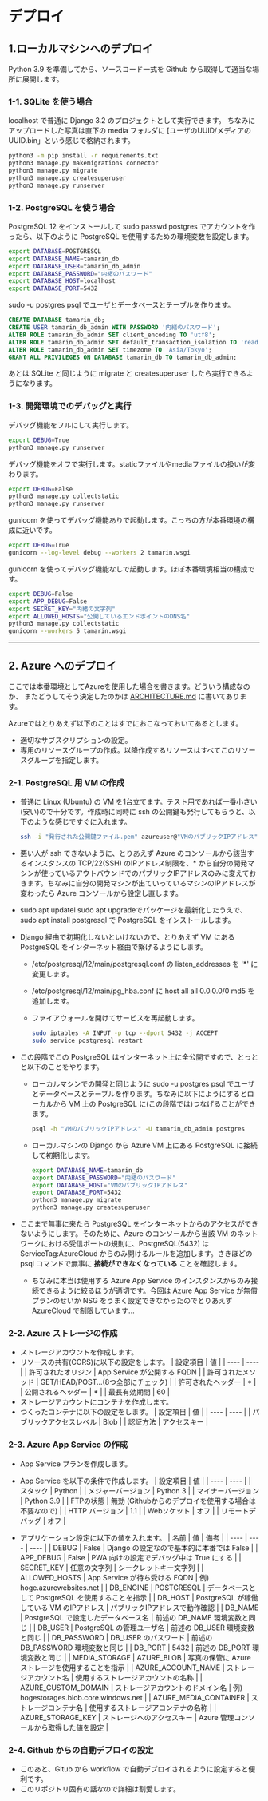 # デプロイ

## 1.ローカルマシンへのデプロイ

Python 3.9 を準備してから、ソースコード一式を Github から取得して適当な場所に展開します。

### 1-1. SQLite を使う場合

localhost で普通に Django 3.2 のプロジェクトとして実行できます。
ちなみにアップロードした写真は直下の media フォルダに [ユーザのUUID/メディアのUUID.bin」という感じで格納されます。

```bash
python3 -m pip install -r requirements.txt
python3 manage.py makemigrations connector
python3 manage.py migrate
python3 manage.py createsuperuser
python3 manage.py runserver
```

### 1-2. PostgreSQL を使う場合

PostgreSQL 12 をインストールして sudo passwd postgres でアカウントを作ったら、以下のように PostgreSQL を使用するための環境変数を設定します。

```bash
export DATABASE=POSTGRESQL
export DATABASE_NAME=tamarin_db
export DATABASE_USER=tamarin_db_admin
export DATABASE_PASSWORD="内緒のパスワード"
export DATABASE_HOST=localhost
export DATABASE_PORT=5432
```

sudo -u postgres psql でユーザとデータベースとテーブルを作ります。

```sql
CREATE DATABASE tamarin_db;
CREATE USER tamarin_db_admin WITH PASSWORD '内緒のパスワード';
ALTER ROLE tamarin_db_admin SET client_encoding TO 'utf8';
ALTER ROLE tamarin_db_admin SET default_transaction_isolation TO 'read committed';
ALTER ROLE tamarin_db_admin SET timezone TO 'Asia/Tokyo';
GRANT ALL PRIVILEGES ON DATABASE tamarin_db TO tamarin_db_admin;
```

あとは SQLite と同じように migrate と createsuperuser したら実行できるようになります。

### 1-3. 開発環境でのデバッグと実行

デバッグ機能をフルにして実行します。

```bash
export DEBUG=True
python3 manage.py runserver
```

デバッグ機能をオフで実行します。staticファイルやmediaファイルの扱いが変わります。

```bash
export DEBUG=False
python3 manage.py collectstatic
python3 manage.py runserver
```

gunicorn を使ってデバッグ機能ありで起動します。こっちの方が本番環境の構成に近いです。

```bash
export DEBUG=True
gunicorn --log-level debug --workers 2 tamarin.wsgi
```

gunicorn を使ってデバッグ機能なしで起動します。ほぼ本番環境相当の構成です。

```bash
export DEBUG=False
export APP_DEBUG=False
export SECRET_KEY="内緒の文字列"
export ALLOWED_HOSTS="公開しているエンドポイントのDNS名"
python3 manage.py collectstatic
gunicorn --workers 5 tamarin.wsgi
```

----

## 2. Azure へのデプロイ

ここでは本番環境としてAzureを使用した場合を書きます。どういう構成なのか、 またどうしてそう決定したのかは [ARCHITECTURE.md](./ARCHITECTURE.md) に書いてあります。

Azureではとりあえず以下のことはすでにおこなっておいてあるとします。

- 適切なサブスクリプションの設定。
- 専用のリソースグループの作成。以降作成するリソースはすべてこのリソースグループを指定します。

### 2-1. PostgreSQL 用 VM の作成

- 普通に Linux (Ubuntu) の VM を1台立てます。テスト用であれば一番小さい(安い)ので十分です。作成時に同時に ssh の公開鍵も発行してもらうと、以下のような感じですぐに入れます。

   ```bash
   ssh -i "発行された公開鍵ファイル.pem" azureuser@"VMのパブリックIPアドレス"
   ```

- 悪い人が ssh できないように、とりあえず Azure のコンソールから該当するインスタンスの TCP/22(SSH) のIPアドレス制限を、* から自分の開発マシンが使っているアウトバウンドでのパブリックIPアドレスのみに変えておきます。ちなみに自分の開発マシンが出ていっているマシンのIPアドレスが変わったら Azure コンソールから設定し直します。
- sudo apt updatel sudo apt upgradeでパッケージを最新化したうえで、sudo apt install postgresql で PostgreSQL をインストールします。
- Django 経由で初期化しないといけないので、とりあえず VM にある PostgreSQL をインターネット経由で繋げるようにします。
  - /etc/postgresql/12/main/postgresql.conf の listen_addresses を '*' に変更します。
  - /etc/postgresql/12/main/pg_hba.conf に host all all 0.0.0.0/0 md5 を追加します。
  - ファイアウォールを開けてサービスを再起動します。

    ```bash
    sudo iptables -A INPUT -p tcp --dport 5432 -j ACCEPT
    sudo service postgresql restart
    ```

- この段階でこの PostgreSQL はインターネット上に全公開ですので、とっとと以下のことをやります。
  - ローカルマシンでの開発と同じように sudo -u postgres psql でユーザとデータベースとテーブルを作ります。ちなみに以下にようにするとローカルから VM 上の PostgreSQL に(この段階では)つなげることができます。

    ```bash
    psql -h "VMのパブリックIPアドレス" -U tamarin_db_admin postgres
    ```

  - ローカルマシンの Django から Azure VM 上にある PostgreSQL に接続して初期化します。

    ```bash
    export DATABASE_NAME=tamarin_db
    export DATABASE_PASSWORD="内緒のパスワード"
    export DATABASE_HOST="VMのパブリックIPアドレス"
    export DATABASE_PORT=5432
    python3 manage.py migrate
    python3 manage.py createsuperuser
    ```

- ここまで無事に来たら PostgreSQL をインターネットからのアクセスができないようにします。そのために、Azure のコンソールから当該 VM のネットワークにおける受信ポートの規則に、PostgreSQL(5432) は ServiceTag:AzureCloud からのみ開けるルールを追加します。さきほどの psql コマンドで無事に **接続ができなくなっている** ことを確認します。
  - ちなみに本当は使用する Azure App Service のインスタンスからのみ接続できるように絞るほうが適切です。今回は Azure App Service が無償プランのせいか NSG をうまく設定できなかったのでとりあえず AzureCloud で制限しています...

### 2-2. Azure ストレージの作成

- ストレージアカウントを作成します。
- リソースの共有(CORS)に以下の設定をします。
   | 設定項目 | 値 |
   | ---- | ---- |
   | 許可されたオリジン | App Service が公開する FQDN |
   | 許可されたメソッド | GET/HEAD/POST...(8つ全部にチェック) |
   | 許可されたヘッダー | * |
   | 公開されるヘッダー | * |
   | 最長有効期間 | 60 |
- ストレージアカウントにコンテナを作成します。
- つくったコンテナに以下の設定をします。
   | 設定項目 | 値 |
   | ---- | ---- |
   | パブリックアクセスレベル | Blob |
   | 認証方法 | アクセスキー |

### 2-3. Azure App Service の作成

- App Service プランを作成します。
- App Service を以下の条件で作成します。
   | 設定項目 | 値 |
   | ---- | ---- |
   | スタック | Python |
   | メジャーバージョン | Python 3 |
   | マイナーバージョン | Python 3.9 |
   | FTPの状態 | 無効 (Githubからのデプロイを使用する場合は不要なので) |
   | HTTP バージョン | 1.1 |
   | Webソケット | オフ |
   | リモートデバッグ | オフ |

- アプリケーション設定に以下の値を入れます。
   | 名前 | 値 | 備考 |
   | ---- | ---- | ---- |
   | DEBUG | False | Django の設定なので基本的に本番では False |
   | APP_DEBUG | False | PWA 向けの設定でデバッグ中は True にする |
   | SECRET_KEY | 任意の文字列 | シークレットキー文字列 |
   | ALLOWED_HOSTS | App Service が待ち受ける FQDN | 例) hoge.azurewebsites.net |
   | DB_ENGINE | POSTGRESQL | データベースとして PostgreSQL を使用することを指示 |
   | DB_HOST | PostgreSQL が稼働している VM のIPアドレス | パブリックIPアドレスで動作確認 |
   | DB_NAME | PostgreSQL で設定したデータベース名 | 前述の DB_NAME 環境変数と同じ |
   | DB_USER | PostgreSQL の管理ユーザ名 | 前述の DB_USER 環境変数と同じ |
   | DB_PASSWORD | DB_USER のパスワード | 前述の DB_PASSWORD 環境変数と同じ |
   | DB_PORT | 5432 | 前述の DB_PORT 環境変数と同じ |
   | MEDIA_STORAGE | AZURE_BLOB | 写真の保管に Azure ストレージを使用することを指示 |
   | AZURE_ACCOUNT_NAME | ストレージアカウント名 | 使用するストレージアカウントの名称 |
   | AZURE_CUSTOM_DOMAIN | ストレージアカウントのドメイン名 | 例) hogestorages.blob.core.windows.net |
   | AZURE_MEDIA_CONTAINER | ストレージコンテナ名 | 使用するストレージアコンテナの名称 |
   | AZURE_STORAGE_KEY | ストレージへのアクセスキー | Azure 管理コンソールから取得した値を設定 |

### 2-4. Github からの自動デプロイの設定

- このあと、Gitub から workflow で自動デプロイされるように設定すると便利です。
- このリポジトリ固有の話なので詳細は割愛します。
